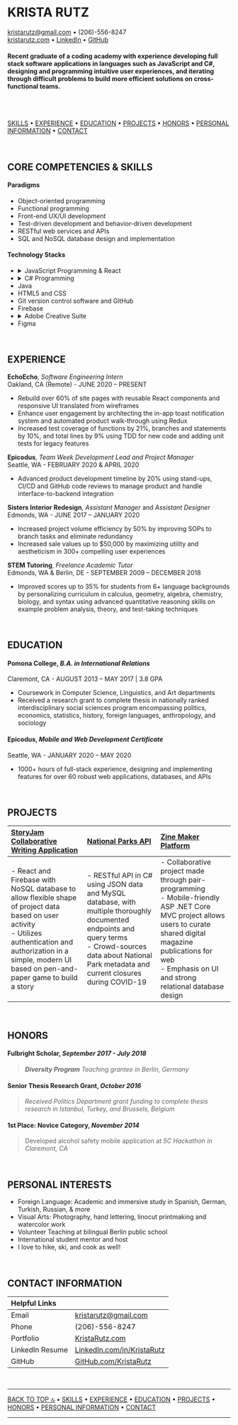 # KRISTA RUTZ


<kristarutz@gmail.com> • (206)-556-8247 <br>
[kristarutz.com](http://www.kristarutz.com "Krista's personal site") • [LinkedIn](http://www.linkedin.com/in/kristarutz "Krista's LinkedIn profile") • [GitHub](http://www.github.com/KristaRutz "Krista's GitHub portfolio")
<br>

#### Recent graduate of a coding academy with experience developing full stack software applications in languages such as JavaScript and C#, designing and programming intuitive user experiences, and iterating through difficult problems to build more efficient solutions on cross-functional teams.
<br>
<br>

[SKILLS](#core-competencies-&-skills) • [EXPERIENCE](#experience) • [EDUCATION](#education) • [PROJECTS](#projects) • [HONORS](#honors) • [PERSONAL INFORMATION](#personal-interests) • [CONTACT](#contact-information) 

<br>


## CORE COMPETENCIES & SKILLS

#### Paradigms
-  Object-oriented programming
-  Functional programming  
-  Front-end UX/UI development
-  Test-driven development and behavior-driven development
-  RESTful web services and APIs
-  SQL and NoSQL database design and implementation

#### Technology Stacks
- <details>
    <summary>JavaScript Programming & React</summary>
    <ul>
        <li>ES6 proficiency</li>
        <li>Node.js Framework, npm</li>
        <li>React
            <ul>
                <li>Redux</li>
                <li>Enzyme testing</li>
                <li>styled components</li>
            </ul>
        </li>
        <li>JSON</li>
        <li>jQuery</li>
        <li>Jest testing</li>
    </ul></details>
- <details>
    <summary>C# Programming</summary>
    <ul>
        <li>.NET Core framework</li>
        <li>Razor pages</li>
        <li>ASP .NET Core Model-View-Controller pattern</li>
        <li>Entity Framework ORM</li>
    </ul></details>
-  Java
-  HTML5 and CSS
-  Git version control software and GitHub
-  Firebase
-  <details>
    <summary>Adobe Creative Suite</summary>
    <ul>  
        <li>Photoshop</li>
        <li>Illustrator</li>
        <li>Lightroom</li>
    </ul></details>
- Figma
  
<br>

##  EXPERIENCE

**EchoEcho**, *Software Engineering Intern*  
Oakland, CA (Remote) - JUNE 2020 – PRESENT
-   Rebuild over 60% of site pages with reusable React components and responsive UI translated from wireframes
-   Enhance user engagement by architecting the in-app toast notification system and automated product walk-through using Redux   
-   Increased test coverage of functions by 21%, branches and statements by 10%, and total lines by 9% using TDD for new code and adding unit tests for legacy features   

**Epicodus**, *Team Week Development Lead and Project Manager*  
Seattle, WA - FEBRUARY 2020 & APRIL 2020
-   Advanced product development timeline by 20% using stand-ups, CI/CD and GitHub code reviews to manage product and handle interface-to-backend integration

**Sisters Interior Redesign**, *Assistant Manager* and *Assistant Designer*  
Edmonds, WA - JUNE 2017 – JANUARY 2020
-   Increased project volume efficiency by 50% by improving SOPs to branch tasks and eliminate redundancy    
-   Increased sale values up to $50,000 by maximizing utility and aestheticism in 300+ compelling user experiences  

**STEM Tutoring**, *Freelance  Academic Tutor*  
Edmonds, WA & Berlin, DE - SEPTEMBER 2009 – DECEMBER 2018
-   Improved scores up to 35% for students from 6+ language backgrounds by personalizing curriculum in calculus, geometry, algebra, chemistry, biology, and syntax using advanced quantitative reasoning skills on example problem analysis, theory, and test-taking techniques

<br>

## EDUCATION
#### **Pomona College**, *B.A. in International Relations*

Claremont, CA - AUGUST 2013 – MAY 2017 | 3.8 GPA
- Coursework in Computer Science, Linguistics, and Art departments
- Received a research grant to complete thesis in nationally ranked interdisciplinary social sciences program encompassing politics, economics, statistics, history, foreign languages, anthropology, and sociology
#### **Epicodus**, *Mobile and Web Development Certificate*
Seattle, WA - JANUARY 2020 – MAY 2020
- 1000+ hours of full-stack experience, designing and implementing features for over 60 robust web applications, databases, and APIs 

<br>

## PROJECTS

| [StoryJam Collaborative Writing Application](http://story-jam.firebaseapp.com/) | [National Parks API](http://github.com/KristaRutz/National_Parks_API) |  [Zine Maker Platform](http://github.com/ZineMaker/ZineClient.Solution) |
| :--- | :--- | :--- | 
| - React and Firebase with NoSQL database to allow flexible shape of project data based on user activity <br> - Utilizes authentication and authorization in a simple, modern UI based on pen-and-paper game to build a story | -   RESTful API in C# using JSON data and MySQL database, with multiple thoroughly documented endpoints and query terms  <br> - Crowd-sources data about National Park metadata and current closures during COVID-19 | - Collaborative project made through pair-programming <br> - Mobile-friendly ASP .NET Core MVC project allows users to curate shared digital magazine publications for web <br> - Emphasis on UI and strong relational database design|

<br>

##  HONORS

#### Fulbright Scholar, *September 2017 - July 2018*
>***Diversity Program** Teaching grantee in Berlin, Germany*
#### Senior Thesis Research Grant, *October 2016*
>*Received Politics Department grant funding to complete thesis research in Istanbul, Turkey, and Brussels, Belgium*
#### 1st Place: Novice Category, *November 2014*
> Developed alcohol safety mobile application at *5C Hackathon in Claremont, CA*

<br> 

## PERSONAL INTERESTS

-   Foreign Language: Academic and immersive study in Spanish, German, Turkish, Russian, & more
-   Visual Arts: Photography, hand lettering, linocut printmaking and watercolor work    
-   Volunteer Teaching at bilingual Berlin public school    
-   International student mentor and host
-   I love to hike, ski, and cook as well!

<br>

## CONTACT INFORMATION

| Helpful Links                                      |  | 
| :-------------------------------------------- | :----------- | 
| Email | <kristarutz@gmail.com> |
| Phone | (206)-556-8247 |
| Portfolio | [KristaRutz.com](http://www.kristarutz.com) |
| LinkedIn Resume | [LinkedIn.com/in/KristaRutz](http://www.linkedin.com/in/kristarutz) |
| GitHub | [GitHub.com/KristaRutz](http://www.github.com/KristaRutz) |

<br>

---
[BACK TO TOP :top:](#Krista-Rutz) • [SKILLS](#Core-competencies--skills) • [EXPERIENCE](#Experience) • [EDUCATION](#Education) • [PROJECTS](#Projects) • [HONORS](#Honors) • [PERSONAL INFORMATION](#personal-interests) • [CONTACT](#Contact-information)

---